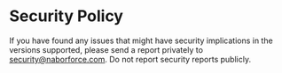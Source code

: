 # Security Policy

If you have found any issues that might have security implications in the versions supported, please send a report 
privately to [security@naborforce.com](mailto:security@naborforce.com). Do not report security reports publicly.